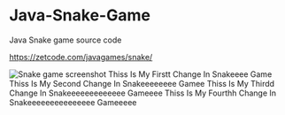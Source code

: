 # Java-Snake-Game
Java Snake game source code

https://zetcode.com/javagames/snake/  

![Snake game screenshot](snake.png)
Thiss Is My Firstt Change In Snakeeee Game
Thiss Is My Second Change In Snakeeeeeeee Gamee
Thiss Is My Thirdd Change In Snakeeeeeeeeeeeee Gameeee
Thiss Is My Fourthh Change In Snakeeeeeeeeeeeeeee Gameeeee
